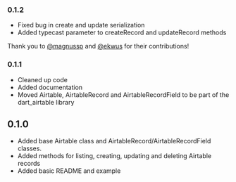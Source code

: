 ### 0.1.2

- Fixed bug in create and update serialization
- Added typecast parameter to createRecord and updateRecord methods

Thank you to [@magnussp](https://github.com/magnussp) and [@ekwus](https://github.com/ekwus) for their
contributions!

### 0.1.1

- Cleaned up code
- Added documentation
- Moved Airtable, AirtableRecord and AirtableRecordField to be part of the dart_airtable library

## 0.1.0

- Added base Airtable class and AirtableRecord/AirtableRecordField classes.
- Added methods for listing, creating, updating and deleting Airtable records
- Added basic README and example
